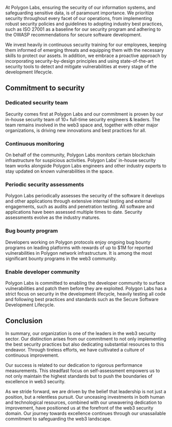 At Polygon Labs, ensuring the security of our information systems, and safeguarding sensitive data, is of paramount importance. We prioritize security throughout every facet of our operations, from implementing robust security policies and guidelines to adopting industry best practices, such as ISO 27001 as a baseline for our security program and adhering to the OWASP recommendations for secure software development. 

We invest heavily in continuous security training for our employees, keeping them informed of emerging threats and equipping them with the necessary skills to protect our assets. In addition, we embrace a proactive approach by incorporating security-by-design principles and using state-of-the-art security tools to detect and mitigate vulnerabilities at every stage of the development lifecycle.

## Commitment to security

### Dedicated security team

Security comes first at Polygon Labs and our commitment is proven by our in-house security team of 10+ full-time security engineers & leaders. The team remains involved in the web3 space and, together with other major organizations, is driving new innovations and best practices for all.

### Continuous monitoring

On behalf of the community, Polygon Labs monitors certain blockchain infrastructure for suspicious activities. Polygon Labs’ in-house security team works alongside Polygon Labs engineers and other industry experts to stay updated on known vulnerabilities in the space.

### Periodic security assessments

Polygon Labs periodically assesses the security of the software it develops and other applications through extensive internal testing and external engagements, such as audits and penetration testing. All software and applications have been assessed multiple times to date. Security assessments evolve as the industry matures.

### Bug bounty program

Developers working on Polygon protocols enjoy ongoing bug bounty programs on leading platforms with rewards of up to $1M for reported vulnerabilities in Polygon network infrastructure. It is among the most significant bounty programs in the web3 community.

### Enable developer community

Polygon Labs is committed to enabling the developer community to surface vulnerabilities and patch them before they are exploited. Polygon Labs has a strict focus on security in the development lifecycle, heavily testing all code and following best practices and standards such as the Secure Software Development Lifecycle.

## Conclusion

In summary, our organization is one of the leaders in the web3 security sector. Our distinction arises from our commitment to not only implementing the best security practices but also dedicating substantial resources to this endeavor. Through tireless efforts, we have cultivated a culture of continuous improvement.

Our success is related to our dedication to rigorous performance measurements. This steadfast focus on self-assessment empowers us to not only maintain the highest standards but to push the boundaries of excellence in web3 security.

As we stride forward, we are driven by the belief that leadership is not just a position, but a relentless pursuit. Our unceasing investments in both human and technological resources, combined with our unwavering dedication to improvement, have positioned us at the forefront of the web3 security domain. Our journey towards excellence continues through our unassailable commitment to safeguarding the web3 landscape.
